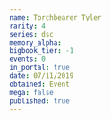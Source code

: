 ```yaml
---
name: Torchbearer Tyler
rarity: 4
series: dsc
memory_alpha:
bigbook_tier: -1
events: 0
in_portal: true
date: 07/11/2019
obtained: Event
mega: false
published: true
---
```



